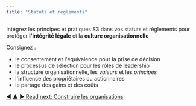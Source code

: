 ```yaml
---
title: "Statuts et règlements"
---
```



Intégrez les principes et pratiques S3 dans vos statuts et règlements pour protéger <strong>l'intégrité légale</strong> et la <strong>culture organisationnelle</strong>

Consignez :

- le consentement et l'équivalence pour la prise de décision
- le processus de sélection pour les rôles de leadership
- la structure organisationnelle, les <dfn data-info="Valeurs: Principes importants qui guident le comportement. A ne pas confondre avec “valeur“ (singulier) dans le contexte d'un driver.">valeurs</dfn> et les <dfn data-info="Principe: Une idée ou une règle de base qui guide le comportement, ou explique ou contrôle comment quelque chose se déroule ou fonctionne.">principes</dfn>
- l'influence des propriétaires ou actionnaires
- le partage des gains et des coûts

<div class="bottom-nav">
<a href="support-role.html" title="Back to: Rôle de soutien">◀</a> <a href="enablers-of-collaboration.html" title="Up: Catalyser la collaboration">▲</a> <a href="building-organizations.html" title="">▶ Read next: Construire les organisations</a>
</div>


<script type="text/javascript">
Mousetrap.bind('g n', function() {
    window.location.href = 'building-organizations.html';
    return false;
});
</script>

